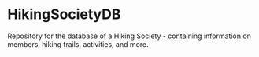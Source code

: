 # HikingSocietyDB
Repository for the database of a Hiking Society - containing information on members, hiking trails, activities, and more.
